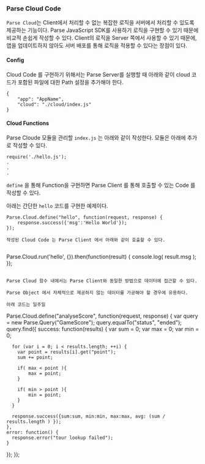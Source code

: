 ### Parse Cloud Code

`Parse Cloud`는 Client에서 처리할 수 없는 복잡한 로직을 서버에서 처리할 수 있도록 제공하는 기능이다.
Parse JavaScript SDK를 사용하기 로직을 구현할 수 있기 때문에 비교적 손쉽게 작성할 수 있다. Client의 로직을 Server 쪽에서 사용할 수 있기 때문에, 앱을 업데이트하지 않아도 서버 배포를 통해 로직을 적용할 수 있다는 장점이 있다.


#### Config

Cloud Code 를 구현하기 위해서는 Parse Server를 실행할 때 아래와 같이 cloud 코드가 포함된 파일에 대한 Path 설정을 추가해야 한다.

```
{	
	"app": "AppName",
	"cloud": "./cloud/index.js"
}
```

#### Cloud Functions

Parse Cloude 모듈을 관리할 `index.js` 는 아래와 같이 작성한다. 모듈은 아래에 추가로 작성할 수 있다.

```
require('./hello.js');
.
.
.

```

`define` 을 통해 Function을 구현하면 Parse Client 를 통해 호출할 수 있는 Code 를 작성할 수 있다.

아래는 간단한 `hello` 코드를 구현한 예제이다.

```
Parse.Cloud.define("hello", function(request, response) {
	response.success({'msg':'Hello World'});
});

작성된 Cloud Code 는 Parse Client 에서 아래와 같이 호출할 수 있다.


```
Parse.Cloud.run('hello', {}).then(function(result) {
	console.log( result.msg );
});

```

Parse Cloud 함수 내에서는 Parse Client와 동일한 방법으로 데이터에 접근할 수 있다.

Parse Object 에서 자체적으로 제공하지 않는 데이터를 가공해야 할 경우에 유용하다.

아래 코드는 일주일 

```
Parse.Cloud.define("analyseScore", function(request, response) {
  var query = new Parse.Query("GameScore");
  query.equalTo("status", "ended");
  query.find({
    success: function(results) {
      var sum = 0;
      var max = 0;
      var min = 0;

      for (var i = 0; i < results.length; ++i) {
      	var point = results[i].get("point");
        sum += point;

        if( max < point ){
        	max = point;
        }

        if( min > point ){
        	min = point;
        }
      }

      response.success({sum:sum, min:min, max:max, avg: (sum / results.length ) });
    },
    error: function() {
      response.error("tour lookup failed");
    }
  });
});
```
